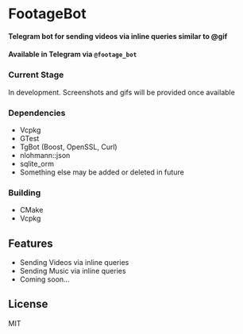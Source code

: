 # FootageBot
#### Telegram bot for sending videos via inline queries similar to @gif
#### Available in Telegram via ```@footage_bot```

### Current Stage
In development.
Screenshots and gifs will be provided once available

### Dependencies
- Vcpkg
- GTest
- TgBot (Boost, OpenSSL, Curl)
- nlohmann::json
- sqlite_orm
- Something else may be added or deleted in future

### Building
- CMake
- Vcpkg

## Features
- Sending Videos via inline queries
- Sending Music via inline queries
- Coming soon...

## License
MIT